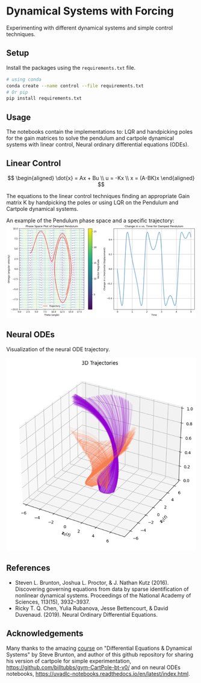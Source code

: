 # Dynamical Systems with Forcing
Experimenting with different dynamical systems and simple control techniques.

## Setup
Install the packages using the `requirements.txt` file.

```bash
# using conda
conda create --name control --file requirements.txt
# Or pip
pip install requirements.txt
```

## Usage
The notebooks contain the implementations to: LQR and handpicking poles for the gain matrices to solve the pendulum and cartpole dynamical systems with linear control, Neural ordinary differential equations (ODEs).

## Linear Control
$$
\begin{aligned}
\dot{x} = Ax + Bu \\
u = -Kx \\
x = (A-BK)x
\end{aligned}
$$

The equations to the linear control techniques finding an appropriate Gain matrix K by handpicking the poles or using LQR on the Pendulum and Cartpole dynamical systems.

An example of the Pendulum phase space and a specific trajectory:
![Pendulum Phase Space](attachments/pendulum_phasespace.png "Pendulum Phase Space")

## Neural ODEs
Visualization of the neural ODE trajectory.

![Binary Classification Trajectory](attachments/neural_ode_trajectory.png "Binary Classification Trajectory")

## References 
- Steven L. Brunton, Joshua L. Proctor, & J. Nathan Kutz (2016). Discovering governing equations from data by sparse identification of nonlinear dynamical systems. Proceedings of the National Academy of Sciences, 113(15), 3932–3937.
- Ricky T. Q. Chen, Yulia Rubanova, Jesse Bettencourt, & David Duvenaud. (2019). Neural Ordinary Differential Equations.

## Acknowledgements
Many thanks to the amazing [course](https://www.youtube.com/watch?v=9fQkLQZe3u8&list=PLMrJAkhIeNNTYaOnVI3QpH7jgULnAmvPA&ab_channel=SteveBrunton) on "Differential Equations & Dynamical Systems" by Steve Brunton, and author of this github repository for sharing his version of cartpole for simple experimentation, https://github.com/billtubbs/gym-CartPole-bt-v0/ and on neural ODEs notebooks, https://uvadlc-notebooks.readthedocs.io/en/latest/index.html.